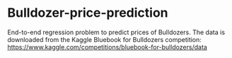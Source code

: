 # Bulldozer-price-prediction
End-to-end regression problem to predict prices of Bulldozers.
The data is downloaded from the Kaggle Bluebook for Bulldozers competition: https://www.kaggle.com/competitions/bluebook-for-bulldozers/data
